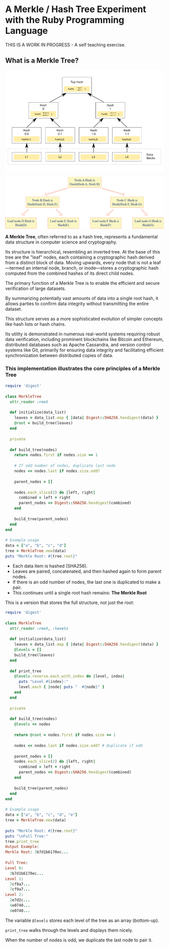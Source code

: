 # A Merkle / Hash Tree Experiment with the Ruby Programming Language

THIS IS A WORK IN PROGRESS - A self teaching exercise.

## What is a Merkle Tree?

![hash_tree.png](./images/hash_tree.png)

![merkle-tree-structure.png](./images/merkle-tree-structure.png)

**A Merkle Tree**, often referred to as a hash tree, represents a fundamental data structure in computer science and cryptography. 

Its structure is hierarchical, resembling an inverted tree. At the base of this tree are the "leaf" nodes, each containing a cryptographic hash derived from a distinct block of data. Moving upwards, every node that is not a leaf—termed an internal node, branch, or inode—stores a cryptographic hash computed from the combined hashes of its direct child nodes.

The primary function of a Merkle Tree is to enable the efficient and secure verification of large datasets. 

By summarizing potentially vast amounts of data into a single root hash, it allows parties to confirm data integrity without transmitting the entire dataset. 

This structure serves as a more sophisticated evolution of simpler concepts like hash lists or hash chains. 

Its utility is demonstrated in numerous real-world systems requiring robust data verification, including prominent blockchains like Bitcoin and Ethereum, distributed databases such as Apache Cassandra, and version control systems like Git, primarily for ensuring data integrity and facilitating efficient synchronization between distributed copies of data.

### This implementation illustrates the core principles of a Merkle Tree

```ruby
require 'digest'

class MerkleTree
  attr_reader :root

  def initialize(data_list)
    leaves = data_list.map { |data| Digest::SHA256.hexdigest(data) }
    @root = build_tree(leaves)
  end

  private

  def build_tree(nodes)
    return nodes.first if nodes.size == 1

    # If odd number of nodes, duplicate last node
    nodes << nodes.last if nodes.size.odd?

    parent_nodes = []

    nodes.each_slice(2) do |left, right|
      combined = left + right
      parent_nodes << Digest::SHA256.hexdigest(combined)
    end

    build_tree(parent_nodes)
  end
end

# Example usage
data = ["a", "b", "c", "d"]
tree = MerkleTree.new(data)
puts "Merkle Root: #{tree.root}"

```

- Each data item is hashed (SHA256).
- Leaves are paired, concatenated, and then hashed again to form parent nodes.
- If there is an odd number of nodes, the last one is duplicated to make a pair.
- This continues until a single root hash remains: 
**The Merkle Root**

This is a version that stores the full structure, not just the root:

```ruby
require 'digest'

class MerkleTree
  attr_reader :root, :levels

  def initialize(data_list)
    leaves = data_list.map { |data| Digest::SHA256.hexdigest(data) }
    @levels = []
    build_tree(leaves)
  end

  def print_tree
    @levels.reverse.each_with_index do |level, index|
      puts "Level #{index}:"
      level.each { |node| puts "  #{node}" }
    end
  end

  private

  def build_tree(nodes)
    @levels << nodes

    return @root = nodes.first if nodes.size == 1

    nodes << nodes.last if nodes.size.odd? # Duplicate if odd

    parent_nodes = []
    nodes.each_slice(2) do |left, right|
      combined = left + right
      parent_nodes << Digest::SHA256.hexdigest(combined)
    end

    build_tree(parent_nodes)
  end
end

# Example usage
data = ["a", "b", "c", "d", "e"]
tree = MerkleTree.new(data)

puts "Merkle Root: #{tree.root}"
puts "\nFull Tree:"
tree.print_tree
Output Example:
Merkle Root: 3b7d1b6170ec...

Full Tree:
Level 0:
  3b7d1b6170ec...
Level 1:
  7cf9a7... 
  7cf9a7...
Level 2:
  2e7d2c... 
  4e0740...
  4e0740...

```

The variable `@levels` stores each level of the tree as an array (bottom-up).

`print_tree` walks through the levels and displays them nicely.

When the number of nodes is odd, we duplicate the last node to pair it.

